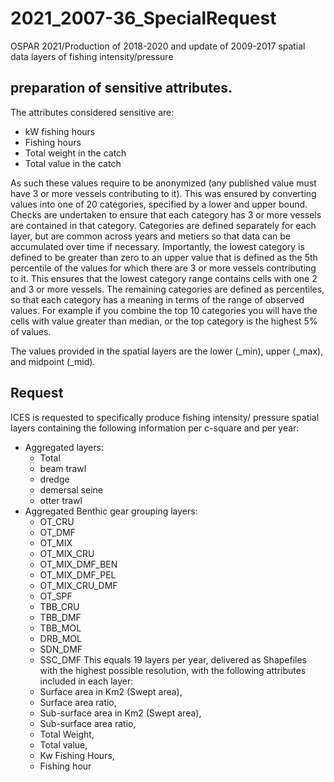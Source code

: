 # 2021_2007-36_SpecialRequest
 OSPAR 2021/Production of 2018-2020 and update of 2009-2017 spatial data layers of fishing intensity/pressure

## preparation of sensitive attributes.

The attributes considered sensitive are:

* kW fishing hours
* Fishing hours
* Total weight in the catch
* Total value in the catch

As such these values require to be anonymized (any published value must have 3 or more vessels contributing to it). This was ensured by converting values into one of 20 categories, specified by a lower and upper bound. Checks are undertaken to ensure that each category has 3 or more vessels are contained in that category. Categories are defined separately for each layer, but are common across years and metiers so that data can be accumulated over time if necessary. Importantly, the lowest category is defined to be greater than zero to an upper value that is defined as the 5th percentile of the values for which there are 3 or more vessels contributing to it. This ensures that the lowest category range contains cells with one 2 and 3 or more vessels. The remaining categories are defined as percentiles, so that each category has a meaning in terms of the range of observed values. For example if you combine the top 10 categories you will have the cells with value greater than median, or the top category is the highest 5% of values.

The values provided in the spatial layers are the lower (_min), upper (_max), and midpoint (_mid).

## Request

ICES is requested to specifically produce fishing intensity/ pressure spatial layers containing the following information per c-square and per year:
* Aggregated layers:
  * Total
  * beam trawl
  * dredge
  * demersal seine
  * otter trawl
* Aggregated Benthic gear grouping layers:
  * OT_CRU
  * OT_DMF
  * OT_MIX
  * OT_MIX_CRU
  * OT_MIX_DMF_BEN
  * OT_MIX_DMF_PEL
  * OT_MIX_CRU_DMF
  * OT_SPF
  * TBB_CRU
  * TBB_DMF
  * TBB_MOL
  * DRB_MOL
  * SDN_DMF
  * SSC_DMF
This equals 19 layers per year, delivered as Shapefiles with the highest possible resolution, with the following attributes included in each layer:
  * Surface area in Km2 (Swept area),
  * Surface area ratio,
  * Sub-surface area in Km2 (Swept area),
  * Sub-surface area ratio,
  * Total Weight,
  * Total value,
  * Kw Fishing Hours,
  * Fishing hour

